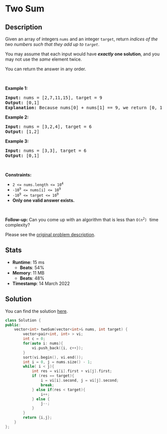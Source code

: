 # Two Sum

## Description

<p>Given an array of integers <code>nums</code>&nbsp;and an integer <code>target</code>, return <em>indices of the two numbers such that they add up to <code>target</code></em>.</p>

<p>You may assume that each input would have <strong><em>exactly</em> one solution</strong>, and you may not use the <em>same</em> element twice.</p>

<p>You can return the answer in any order.</p>

<p>&nbsp;</p>
<p><strong class="example">Example 1:</strong></p>

<pre>
<strong>Input:</strong> nums = [2,7,11,15], target = 9
<strong>Output:</strong> [0,1]
<strong>Explanation:</strong> Because nums[0] + nums[1] == 9, we return [0, 1].
</pre>

<p><strong class="example">Example 2:</strong></p>

<pre>
<strong>Input:</strong> nums = [3,2,4], target = 6
<strong>Output:</strong> [1,2]
</pre>

<p><strong class="example">Example 3:</strong></p>

<pre>
<strong>Input:</strong> nums = [3,3], target = 6
<strong>Output:</strong> [0,1]
</pre>

<p>&nbsp;</p>
<p><strong>Constraints:</strong></p>

<ul>
	<li><code>2 &lt;= nums.length &lt;= 10<sup>4</sup></code></li>
	<li><code>-10<sup>9</sup> &lt;= nums[i] &lt;= 10<sup>9</sup></code></li>
	<li><code>-10<sup>9</sup> &lt;= target &lt;= 10<sup>9</sup></code></li>
	<li><strong>Only one valid answer exists.</strong></li>
</ul>

<p>&nbsp;</p>
<strong>Follow-up:&nbsp;</strong>Can you come up with an algorithm that is less than <code>O(n<sup>2</sup>)</code><font face="monospace">&nbsp;</font>time complexity?

Please see the [original problem description](https://leetcode.com/problems/two-sum/).

## Stats

- **Runtime**: 15 ms
    - **Beats**: 54%
- **Memory**: 11 MB
    - **Beats**: 48%
- **Timestamp**: 14 March 2022

## Solution

You can find the solution [here](./two-sum.cpp).

```cpp
class Solution {
public:
    vector<int> twoSum(vector<int>& nums, int target) {
        vector<pair<int, int> > vi;
        int c = 0;
        for(auto i: nums){
            vi.push_back({i, c++});
        }
        sort(vi.begin(), vi.end());
        int i = 0, j = nums.size() - 1;
        while( i < j){
            int res = vi[i].first + vi[j].first;
            if (res == target){
                i = vi[i].second, j = vi[j].second;
                break;
            } else if(res < target){
                i++;
            } else {
                j--;
            }
        }
        return {i,j};
    }
};
```
